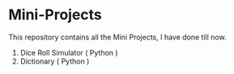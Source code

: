 # Mini-Projects
This repository contains all the Mini Projects, I have done till now.

  1. Dice Roll Simulator  ( Python )
  2. Dictionary  ( Python )
